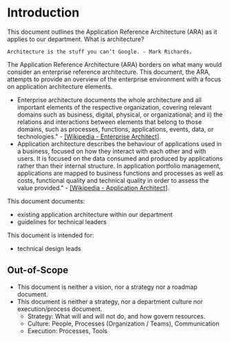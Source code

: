 # Introduction
This document outlines the Application Reference Architecture (ARA) as it applies to our department.  What is architecture?  

```
Architecture is the stuff you can’t Google. - Mark Richards.   
```

The Application Reference Architecture (ARA) borders on what many would consider an enterprise reference architecture.  This document, the ARA,  attempts to provide an overview of the enterprise environment with a focus on application architecture elements.
- Enterprise architecture documents the whole architecture and all important elements of the respective organization, covering relevant domains such as business, digital, physical, or organizational; and ii) the relations and interactions between elements that belong to those domains, such as processes, functions, applications, events, data, or technologies." - [[Wikipedia - Enterprise Architect]](https://en.wikipedia.org/wiki/Enterprise_architecture).  
- Application architecture describes the behaviour of applications used in a business, focused on how they interact with each other and with users. It is focused on the data consumed and produced by applications rather than their internal structure. In application portfolio management, applications are mapped to business functions and processes as well as costs, functional quality and technical quality in order to assess the value provided." - [[Wikipedia - Application Architect]](https://en.wikipedia.org/wiki/Applications_architecture#Application_architect).

This document documents:
- existing application architecture within our department
- guidelines for technical leaders

This document is intended for:
- technical design leads

## Out-of-Scope
- This document is neither a vision, nor a strategy nor a roadmap document.   
- This document is neither a strategy, nor a department culture nor execution/process document.
  - Strategy: What will and will not do, and how govern resources.
  - Culture: People, Processes (Organization / Teams), Communication
  - Execution: Processes, Tools

